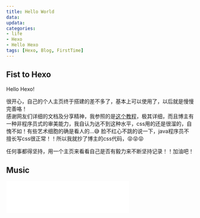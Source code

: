 ```yaml
---
title: Hello World
data: 
updata: 
categories: 
- life
- Hexo
- Hello Hexo
tags: [Hexo, Blog, FirstTime]
---
```

## Fist to Hexo
Hello Hexo!  

很开心，自己的个人主页终于搭建的差不多了，基本上可以使用了，以后就是慢慢完善咯！  
感谢网友们详细的文档及分享精神，我参照的是[这个教程](https://reuixiy.github.io/technology/computer/computer-aided-art/2017/06/09/hexo-next-optimization.html)，极其详细，而且博主有一种非程序员式的审美能力，我自认为达不到这种水平，css用的还是很溜的，自愧不如！有些艺术细胞的确是看人的...😅
脸不红心不跳的说一下，java程序员不擅长写css很正常！！所以我就抄了博主的css代码，😝😝😝  

任何事都得坚持，用一个主页来看看自己是否有毅力来不断坚持记录！！加油吧！  
## Music
<iframe frameborder="no" border="0" marginwidth="0" marginheight="0" width=330 height=86 src="//music.163.com/outchain/player?type=2&id=185833&auto=1&height=66"></iframe>  
